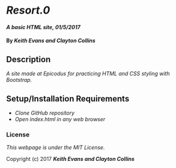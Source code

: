 # _Resort.0_

#### _A basic HTML site, 01/5/2017_

#### By _**Keith Evans and Clayton Collins**_

## Description

_A site made at Epicodus for practicing HTML and CSS styling with Bootstrap._

## Setup/Installation Requirements

* _Clone GitHub repository_
* _Open index.html in any web browser_

### License

*This webpage is under the MIT License.*

Copyright (c) 2017 **_Keith Evans and Clayton Collins_**
